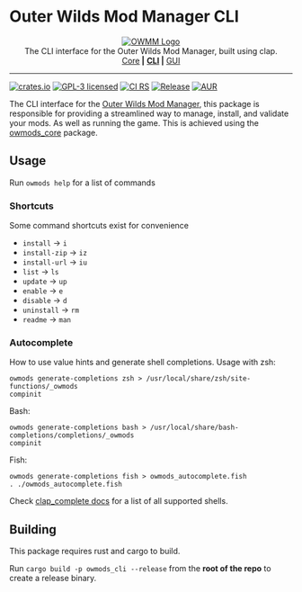 <!-- markdownlint-disable MD030 MD033 -->

# Outer Wilds Mod Manager CLI

<p align="center">
<a href="https://github.com/ow-mods/ow-mod-man"><img src="https://raw.githubusercontent.com/ow-mods/ow-mod-man/main/.github/assets/logo-cli.png" alt="OWMM Logo"/></a><br/>
The CLI interface for the Outer Wilds Mod Manager, built using clap.<br/>
<a href="https://github.com/ow-mods/ow-mod-man/tree/main/owmods_core">Core</a><b> |</b>
<a href="https://github.com/ow-mods/ow-mod-man/tree/main/owmods_cli"><b>CLI</b></a><b> |</b>
<a href="https://github.com/ow-mods/ow-mod-man/tree/main/owmods_gui">GUI</a>
</p>

<hr />

[![crates.io](https://img.shields.io/crates/v/owmods_cli.svg)](https://crates.io/crates/owmods_cli)
[![GPL-3 licensed](https://img.shields.io/crates/l/owmods_cli.svg)](https://github.com/ow-mods/ow-mod-man/blob/main/LICENSE)
[![CI RS](https://github.com/ow-mods/ow-mod-man/actions/workflows/ci_rs.yml/badge.svg?branch=main)](https://github.com/ow-mods/ow-mod-man/actions/workflows/ci_rs.yml)
[![Release](https://github.com/ow-mods/ow-mod-man/actions/workflows/release_cli.yml/badge.svg)](https://github.com/ow-mods/ow-mod-man/actions/workflows/release_cli.yml)
[![AUR](https://img.shields.io/aur/version/owmods-cli-bin)](https://aur.archlinux.org/packages/owmods-cli-bin)

The CLI interface for the [Outer Wilds Mod Manager](https://github.com/ow-mods/ow-mod-man), this package is responsible for providing a streamlined way to manage, install, and validate your mods. As well as running the game. This is achieved using the [owmods_core](https://crates.io/crates/owmods_core) package.

## Usage

Run `owmods help` for a list of commands

### Shortcuts

Some command shortcuts exist for convenience

- `install` -> `i`
- `install-zip` -> `iz`
- `install-url` -> `iu`
- `list` -> `ls`
- `update` -> `up`
- `enable` -> `e`
- `disable` -> `d`
- `uninstall` -> `rm`
- `readme` -> `man`

### Autocomplete

How to use value hints and generate shell completions.
Usage with zsh:

```console
owmods generate-completions zsh > /usr/local/share/zsh/site-functions/_owmods
compinit
```

Bash:

```console
owmods generate-completions bash > /usr/local/share/bash-completions/completions/_owmods
compinit
```

Fish:

```console
owmods generate-completions fish > owmods_autocomplete.fish
. ./owmods_autocomplete.fish
```

Check [clap_complete docs](https://docs.rs/clap_complete/latest/clap_complete/shells/enum.Shell.html#variants) for a list of all supported shells.

## Building

This package requires rust and cargo to build.

Run `cargo build -p owmods_cli --release` from the **root of the repo** to create a release binary.
